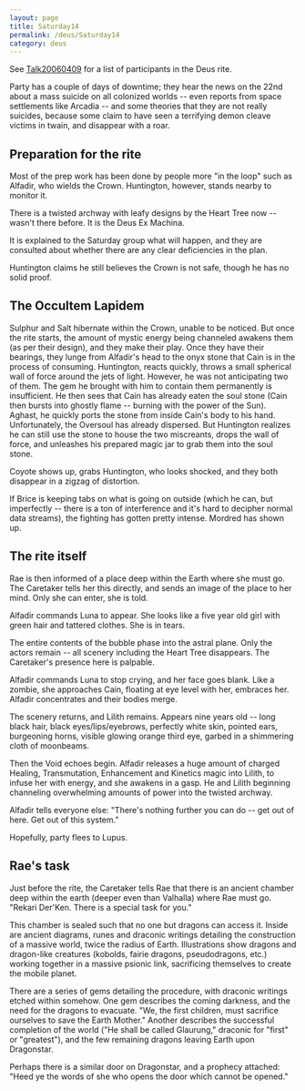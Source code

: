 ```yaml
---
layout: page
title: Saturday14
permalink: /deus/Saturday14
category: deus
---
```

See [Talk20060409](Talk20060409) for a list of participants in the Deus rite.

Party has a couple of days of downtime; they hear the news on the 22nd about a mass suicide on all colonized worlds -- even reports from space settlements like Arcadia -- and some theories that they are not really suicides, because some claim to have seen a terrifying demon cleave victims in twain, and disappear with a roar.


## Preparation for the rite

Most of the prep work has been done by people more &quot;in the loop&quot; such as Alfadir, who wields the Crown. Huntington, however, stands nearby to monitor it.

There is a twisted archway with leafy designs by the Heart Tree now -- wasn't there before. It is the Deus Ex Machina.

It is explained to the Saturday group what will happen, and they are consulted about whether there are any clear deficiencies in the plan.

Huntington claims he still believes the Crown is not safe, though he has no solid proof.




## The Occultem Lapidem

Sulphur and Salt hibernate within the Crown, unable to be noticed. But once the rite starts, the amount of mystic energy being channeled awakens them (as per their design), and they make their play. Once they have their bearings, they lunge from Alfadir's head to the onyx stone that Cain is in the process of consuming. Huntington, reacts quickly, throws a small spherical wall of force around the jets of light. However, he was not anticipating two of them. The gem he brought with him to contain them permanently is insufficient. He then sees that Cain has already eaten the soul stone (Cain then bursts into ghostly flame -- burning with the power of the Sun). Aghast, he quickly ports the stone from inside Cain's body to his hand. Unfortunately, the Oversoul has already dispersed. But Huntington realizes he can still use the stone to house the two miscreants, drops the wall of force, and unleashes his prepared magic jar to grab them into the soul stone.

Coyote shows up, grabs Huntington, who looks shocked, and they both disappear in a zigzag of distortion.

If Brice is keeping tabs on what is going on outside (which he can, but imperfectly -- there is a ton of interference and it's hard to decipher normal data streams), the fighting has gotten pretty intense. Mordred has shown up.


## The rite itself

Rae is then informed of a place deep within the Earth where she must go. The Caretaker tells her this directly, and sends an image of the place to her mind. Only she can enter, she is told.

Alfadir commands Luna to appear. She looks like a five year old girl with green hair and tattered clothes. She is in tears.

The entire contents of the bubble phase into the astral plane. Only the actors remain -- all scenery including the Heart Tree disappears. The Caretaker's presence here is palpable.

Alfadir commands Luna to stop crying, and her face goes blank. Like a zombie, she approaches Cain, floating at eye level with her, embraces her. Alfadir concentrates and their bodies merge.

The scenery returns, and Lilith remains. Appears nine years old -- long black hair, black eyes/lips/eyebrows, perfectly white skin, pointed ears, burgeoning horns, visible glowing orange third eye, garbed in a shimmering cloth of moonbeams.

Then the Void echoes begin. Alfadir releases a huge amount of charged Healing, Transmutation, Enhancement and Kinetics magic into Lilith, to infuse her with energy, and she awakens in a gasp. He and Lilith beginning channeling overwhelming amounts of power into the twisted archway.

Alfadir tells everyone else: &quot;There's nothing further you can do -- get out of here. Get out of this system.&quot;

Hopefully, party flees to Lupus.


## Rae's task

Just before the rite, the Caretaker tells Rae that there is an ancient chamber deep within the earth (deeper even than Valhalla) where Rae must go. &quot;Rekari Der'Ken. There is a special task for you.&quot;

This chamber is sealed such that no one but dragons can access it. Inside are ancient diagrams, runes and draconic writings detailing the construction of a massive world, twice the radius of Earth. Illustrations show dragons and dragon-like creatures (kobolds, fairie dragons, pseudodragons, etc.) working together in a massive psionic link, sacrificing themselves to create the mobile planet.

There are a series of gems detailing the procedure, with draconic writings etched within somehow. One gem describes the coming darkness, and the need for the dragons to evacuate. &quot;We, the first children, must sacrifice ourselves to save the Earth Mother.&quot; Another describes the successful completion of the world (&quot;He shall be called Glaurung,&quot; draconic for &quot;first&quot; or &quot;greatest&quot;), and the few remaining dragons leaving Earth upon Dragonstar.

Perhaps there is a similar door on Dragonstar, and a prophecy attached: &quot;Heed ye the words of she who opens the door which cannot be opened.&quot;
